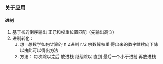 ### 关于应用

#### 进制

1. 基于栈的倒序输出 正好和权重位置匹配（先输出高位）
2. 进制转化：
   1. 想一想数学如何计算的   n 2进制  n/2  余数算权重  得出来的数字继续向下除以由此可以得出方法
   2. 方法： 每次除以之后 放进栈 继续除以  直到 最后一个小于进制 再放进栈

